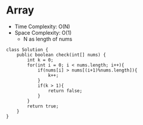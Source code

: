 # Array
* Time Complexity: O(N)
* Space Complexity: O(1)
	* N as length of nums
```
class Solution {
    public boolean check(int[] nums) {
        int k = 0;
        for(int i = 0; i < nums.length; i++){
            if(nums[i] > nums[(i+1)%nums.length]){
                k++;
            }
            if(k > 1){
                return false;
            }
        }
        return true;
    }
}
```